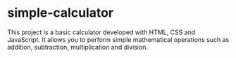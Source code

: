 # simple-calculator
This project is a basic calculator developed with HTML, CSS and JavaScript. It allows you to perform simple mathematical operations such as addition, subtraction, multiplication and division.

